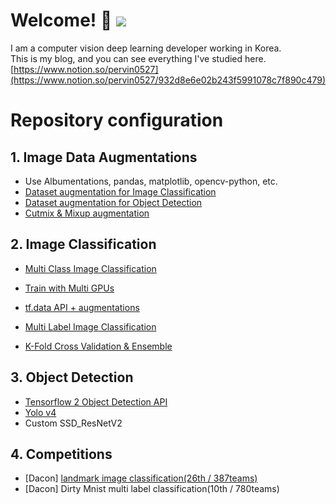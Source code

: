 # Welcome! 👋 ![](https://visitor-badge.glitch.me/badge?page_id=pervin0527)
I am a computer vision deep learning developer working in Korea.  
This is my blog, and you can see everything I've studied here.  
[https://www.notion.so/pervin0527](https://www.notion.so/pervin0527/932d8e6e02b243f5991078c7f890c479)

# Repository configuration
## 1. Image Data Augmentations  
   - Use Albumentations, pandas, matplotlib, opencv-python, etc.
   - [Dataset augmentation for Image Classification](https://github.com/pervin0527/pervinco/tree/master/source/1.augmentation#2-image-classification-dataset%EC%97%90-augmentation-%EC%A0%81%EC%9A%A9%ED%95%98%EA%B8%B0)
   - [Dataset augmentation for Object Detection](https://github.com/pervin0527/pervinco/tree/master/source/1.augmentation#3-object-detecion-dataset%EC%97%90-augmentation-%EC%A0%81%EC%9A%A9%ED%95%98%EA%B8%B0)
   - [Cutmix & Mixup augmentation](https://github.com/pervin0527/pervinco/tree/master/source/2.image_classification#5-cutmix--mixup-augmentation--k-fold-cross-validation-training)

## 2. Image Classification
   - [Multi Class Image Classification](https://github.com/pervin0527/pervinco/tree/master/source/2.image_classification#2-image-classification--efficientnet)
   - [Train with Multi GPUs](https://github.com/pervin0527/pervinco/blob/master/source/2.image_classification/tf2_Multi_gpu_training.py)
   - [tf.data API + augmentations](https://github.com/pervin0527/pervinco/blob/master/source/2.image_classification/tf2_EfficientNet_ver2.py)

   - [Multi Label Image Classification](https://github.com/pervin0527/pervinco/tree/master/source/2.image_classification#3-multi-label-image-classification)
   
   - [K-Fold Cross Validation & Ensemble](https://github.com/pervin0527/pervinco/tree/master/source/2.image_classification#4-k-fold-cross-validation--ensemble)

## 3. Object Detection
   - [Tensorflow 2 Object Detection API](https://github.com/pervin0527/pervinco/tree/master/source/3.object_detection#1-tensorflow-object-detection-api-%EC%86%8C%EA%B0%9C-%EB%B0%8F-%EC%82%AC%EC%9A%A9%EB%B0%A9%EB%B2%95)
   - [Yolo v4](https://github.com/pervin0527/pervinco/tree/master/source/3.object_detection#2-yolo-v4)
   - Custom SSD_ResNetV2

## 4. Competitions
   - [Dacon] [landmark image classification(26th / 387teams)](https://github.com/pervin0527/pervinco/tree/master/source/4.competitions#20201116-dacon---landmark-classification-competition)
   - [Dacon] Dirty Mnist multi label classification(10th / 780teams)